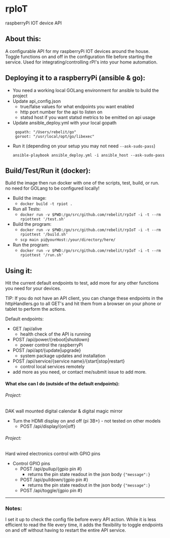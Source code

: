# rpIoT
raspberryPi IOT device API

## About this:
A configurable API for my raspberryPi IOT devices around the house. Toggle functions on and off in the 
configuration file before starting the service.  Used for integrating/controlling rPI's into your home automation. 

## Deploying it to a raspberryPi (ansible & go):
* You need a working local GOLang environment for ansible to build the project
* Update api_config.json 
    * true/false values for what endpoints you want enabled
    * http port number for the api to listen on
    * statsd host if you want statsd metrics to be emitted on api usage
* Update ansible_deploy.yml with your local gopath
   ```
    gopath: "/Users/rebelit/go"
    goroot: "/usr/local/opt/go/libexec"
   ```
* Run it (depending on your setup you may not need `--ask-sudo-pass`)
    ```
    ansible-playbook ansible_deploy.yml -i ansible_host --ask-sudo-pass
    ```
    
## Build/Test/Run it (docker):
Build the image then run docker with one of the scripts, test, build, or run.  no need for GOLang to be configured 
locally!

* Build the image:
    * `docker build -t rpiot .`
* Run all Tests:
    * `docker run -v $PWD:/go/src/github.com/rebelit/rpIoT -i -t --rm rpiottest '/test.sh'`
* Build the program:
    * `docker run -v $PWD:/go/src/github.com/rebelit/rpIoT -i -t --rm rpiottest '/build.sh'`
    * `scp main pi@yourHost:/your/directory/here/`
* Run the program:
    * `docker run -v $PWD:/go/src/github.com/rebelit/rpIoT -i -t --rm rpiottest '/run.sh'`
    

## Using it:
Hit the current default endpoints to test, add more for any other functions you need for your 
devices. 

TIP: If you do not have an API client, you can change these endpoints in the httpHandlers.go to all GET's
and hit them from a browser on your phone or tablet to perform the actions. 

Default endpoints:
* GET /api/alive
    * health check of the API is running
* POST /api/power/{reboot|shutdown}
    * power control the raspberryPi
* POST /api/apt/{update|upgrade}
    * system package updates and installation
* POST /api/service/{service name}/{start|stop|restart}
    * control local services remotely
* add more as you need, or contact me/submit issue to add more. 


#### What else can I do (outside of the default endpoints):
###### Project: 
DAK wall mounted digital calendar & digital magic mirror
* Turn the HDMI display on and off (pi 3B+) - not tested on other models
    * POST /api/display/{on|off}
    
###### Project: 
Hard wired electronics control with GPIO pins
* Control GPIO pins
    * POST /api/pullup/{gpio pin #}
        * returns the pin state readout in the json body `{"message":}`
    * POST /api/pulldown/{gpio pin #}
        * returns the pin state readout in the json body `{"message":}`
    * POST /api/toggle/{gpio pin #}

---
### Notes:
I set it up to check the config file before every API action. While it is less efficient to read the file every 
time, it adds the flexibility to toggle endpoints on and off without having to restart the entire API service.
